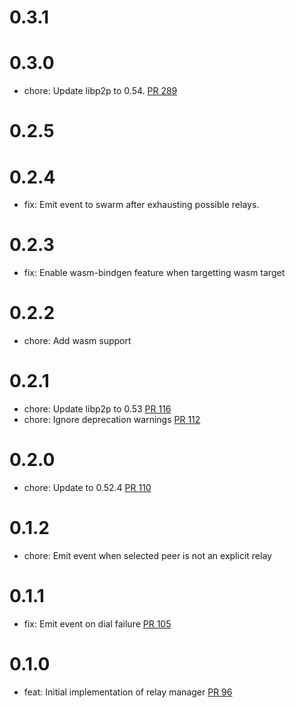 # 0.3.1

# 0.3.0
- chore: Update libp2p to 0.54. [PR 289](https://github.com/dariusc93/rust-ipfs/pull/289)

# 0.2.5

# 0.2.4
- fix: Emit event to swarm after exhausting possible relays.

# 0.2.3
- fix: Enable wasm-bindgen feature when targetting wasm target

# 0.2.2
- chore: Add wasm support

# 0.2.1
- chore: Update libp2p to 0.53 [PR 116]
- chore: Ignore deprecation warnings [PR 112]

[PR 116]:  https://github.com/dariusc93/rust-ipfs/pull/116
[PR 112]: https://github.com/dariusc93/rust-ipfs/pull/112

# 0.2.0
- chore: Update to 0.52.4 [PR 110]

[PR 110]: https://github.com/dariusc93/rust-ipfs/pull/110

# 0.1.2
- chore: Emit event when selected peer is not an explicit relay

# 0.1.1
- fix: Emit event on dial failure [PR 105]

[PR 105]: https://github.com/dariusc93/rust-ipfs/pull/105

# 0.1.0
- feat: Initial implementation of relay manager [PR 96]

[PR 96]: https://github.com/dariusc93/rust-ipfs/pull/96